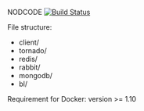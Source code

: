 NODCODE [![Build Status](https://travis-ci.org/NODCode/nodcode.svg?branch=master)](https://travis-ci.org/NODCode/nodcode)

File structure:

- client/
- tornado/
- redis/
- rabbit/
- mongodb/
- bl/

Requirement for Docker: version >= 1.10 
